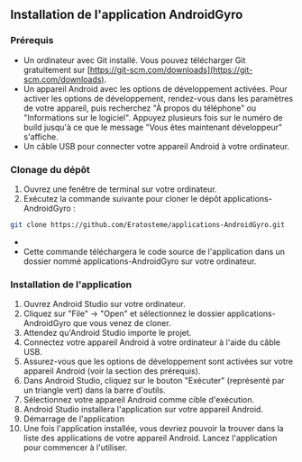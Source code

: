 ## Installation de l'application AndroidGyro

### Prérequis

* Un ordinateur avec Git installé. Vous pouvez télécharger Git gratuitement sur [https://git-scm.com/downloads](https://git-scm.com/downloads).
* Un appareil Android avec les options de développement activées. Pour activer les options de développement, rendez-vous dans les paramètres de votre appareil, puis recherchez "À propos du téléphone" ou "Informations sur le logiciel". Appuyez plusieurs fois sur le numéro de build jusqu'à ce que le message "Vous êtes maintenant développeur" s'affiche.
* Un câble USB pour connecter votre appareil Android à votre ordinateur.

### Clonage du dépôt

1. Ouvrez une fenêtre de terminal sur votre ordinateur.
2. Exécutez la commande suivante pour cloner le dépôt applications-AndroidGyro :

```bash
git clone https://github.com/Eratosteme/applications-AndroidGyro.git
```


*
* Cette commande téléchargera le code source de l'application dans un dossier nommé applications-AndroidGyro sur votre ordinateur.

### Installation de l'application
1. Ouvrez Android Studio sur votre ordinateur.
2. Cliquez sur "File" -> "Open" et sélectionnez le dossier applications-AndroidGyro que vous venez de cloner.
3. Attendez qu'Android Studio importe le projet.
4. Connectez votre appareil Android à votre ordinateur à l'aide du câble USB.
5. Assurez-vous que les options de développement sont activées sur votre appareil Android (voir la section des prérequis).
6. Dans Android Studio, cliquez sur le bouton "Exécuter" (représenté par un triangle vert) dans la barre d'outils.
7. Sélectionnez votre appareil Android comme cible d'exécution.
8. Android Studio installera l'application sur votre appareil Android.
9. Démarrage de l'application
10. Une fois l'application installée, vous devriez pouvoir la trouver dans la liste des applications de votre appareil Android. Lancez l'application pour commencer à l'utiliser.

